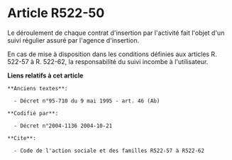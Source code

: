 # Article R522-50

Le déroulement de chaque contrat d'insertion par l'activité fait l'objet d'un suivi régulier assuré par l'agence d'insertion.

En cas de mise à disposition dans les conditions définies aux articles R. 522-57 à R. 522-62, la responsabilité du suivi
incombe à l'utilisateur.

**Liens relatifs à cet article**

	**Anciens textes**:

	  - Décret n°95-710 du 9 mai 1995 - art. 46 (Ab)

	**Codifié par**:

	  - Décret n°2004-1136 2004-10-21

	**Cite**:

	  - Code de l'action sociale et des familles R522-57 à R522-62
